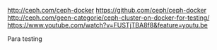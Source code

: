 http://ceph.com/ceph-docker
https://github.com/ceph/ceph-docker
http://ceph.com/geen-categorie/ceph-cluster-on-docker-for-testing/
https://www.youtube.com/watch?v=FUSTjTBA8f8&feature=youtu.be

Para testing

